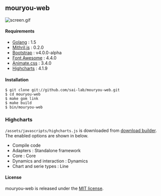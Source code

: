 ## mouryou-web

![screen.gif](https://raw.githubusercontent.com/sai-lab/mouryou-web/master/screen.gif)

#### Requirements

  - [Golang](https://golang.org/) : 1.5
  - [Mithril.js](https://lhorie.github.io/mithril/) : 0.2.0
  - [Bootstrap](http://v4-alpha.getbootstrap.com/) : v4.0.0-alpha
  - [Font Awesome](http://fontawesome.io/) : 4.4.0
  - [Animate.css](http://daneden.github.io/animate.css/) : 3.4.0
  - [Highcharts](http://www.highcharts.com/) : 4.1.9

#### Installation

    $ git clone git://github.com/sai-lab/mouryou-web.git
    $ cd mouryou-web
    $ make gom link
    $ make build
    $ bin/mouryou-web

### Highcharts

`/assets/javascripts/highcharts.js` is downloaded from [download builder](http://www.highcharts.com/download).  
The enabled options are shown in below.

  - Compile code
  - Adapters : Standalone framework
  - Core : Core
  - Dynamics and interaction : Dynamics
  - Chart and serie types : Line

#### License

mouryou-web is released under the [MIT license](https://raw.githubusercontent.com/hico-horiuchi/mouryou-web/master/LICENSE).
